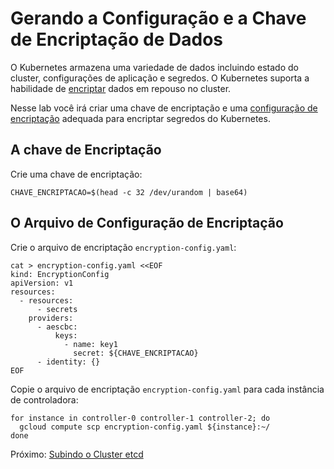 # Gerando a Configuração e a Chave de Encriptação de Dados

O Kubernetes armazena uma variedade de dados incluindo estado do cluster, configurações de aplicação e segredos. O Kubernetes suporta a habilidade de [encriptar](https://kubernetes.io/docs/tasks/administer-cluster/encrypt-data) dados em repouso no cluster.

Nesse lab você irá criar uma chave de encriptação e uma [configuração de encriptação](https://kubernetes.io/docs/tasks/administer-cluster/encrypt-data/#understanding-the-encryption-at-rest-configuration) adequada para encriptar segredos do Kubernetes. 

## A chave de Encriptação

Crie uma chave de encriptação:

```
CHAVE_ENCRIPTACAO=$(head -c 32 /dev/urandom | base64)
```

## O Arquivo de Configuração de Encriptação

Crie o arquivo de encriptação `encryption-config.yaml`:

```
cat > encryption-config.yaml <<EOF
kind: EncryptionConfig
apiVersion: v1
resources:
  - resources:
      - secrets
    providers:
      - aescbc:
          keys:
            - name: key1
              secret: ${CHAVE_ENCRIPTACAO}
      - identity: {}
EOF
```

Copie o arquivo de encriptação `encryption-config.yaml` para cada instância de controladora:

```
for instance in controller-0 controller-1 controller-2; do
  gcloud compute scp encryption-config.yaml ${instance}:~/
done
```

Próximo: [Subindo o Cluster etcd](07-subindo-etcd.md)
